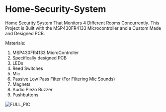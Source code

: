 # Home-Security-System
Home Security System That Monitors 4 Different Rooms Concurrently. This Project is Built with the MSP430FR4133 Microcontroller and a Custom Made and Designed PCB.

Materials:
1) MSP430FR4133 MicroController
2) Specifically designed PCB
3) LEDs
4) Reed Switches
5) Mic
6) Passive Low Pass Filter (For Filtering Mic Sounds)
7) Magnets
8) Audio Piezo Buzzer
9) Pushbuttons

![FULL_PIC](https://user-images.githubusercontent.com/38430052/69487044-8ec1da00-0e21-11ea-8b1b-b3c4e234bda9.png)
